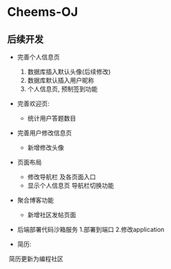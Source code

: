 # Cheems-OJ

## 后续开发

- 完善个人信息页
  1.  数据库插入默认头像(后续修改)
  2. 数据库默认插入用户昵称
  3. 个人信息页, 预制签到功能

- 完善欢迎页:
  - 统计用户答题数目
- 完善用户修改信息页
  - 新增修改头像

- 页面布局
  - 修改导航栏 及各页面入口
  -  显示个人信息页
      导航栏切换功能

- 聚合博客功能
  - 新增社区发帖页面 

- 后端部署代码沙箱服务
    1.部署到端口
    2.修改application

- 简历:

​	简历更新为编程社区

